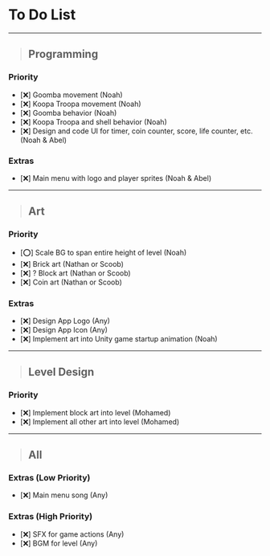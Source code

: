 # To Do List

***

> ## Programming

### Priority

- [❌️] Goomba movement (Noah)
- [❌️] Koopa Troopa movement (Noah)
- [❌️] Goomba behavior (Noah)
- [❌️] Koopa Troopa and shell behavior (Noah)
- [❌️] Design and code UI for timer, coin counter, score, life counter, etc. (Noah & Abel)

### Extras

- [❌️] Main menu with logo and player sprites (Noah & Abel)

***

> ## Art

### Priority

- [⭕️] Scale BG to span entire height of level (Noah)
- [❌️] Brick art (Nathan or Scoob)
- [❌️] ? Block art (Nathan or Scoob)
- [❌️] Coin art (Nathan or Scoob)

### Extras

- [❌️] Design App Logo (Any)
- [❌️] Design App Icon (Any)
- [❌️] Implement art into Unity game startup animation (Noah)

***

> ## Level Design

### Priority

- [❌️] Implement block art into level (Mohamed)
- [❌️] Implement all other art into level (Mohamed)

***

> ## All

### Extras (Low Priority)

- [❌️] Main menu song (Any)

### Extras (High Priority)

- [❌️] SFX for game actions (Any)
- [❌️] BGM for level (Any)